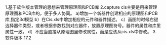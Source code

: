 1.基于软件版本管理的思想来管理原理图和PCB库
2.capture cis主要是用来管理原理图和PCB库的，便于多人协同。
      a)增加一个新器件创建相应的原理图和PCB库,指定3d模型
      b）在Cis.xls中增加相应的元件和器件描述。
      c）画图的时候右键选择器件类型，或者根据参数找到对应器件，放置原理图符号。器件的属性和库里属性一致。
      d）不应当直接从原理图里修改属性，而是应该从cis.xls中修改。
3.软件版本 17.2
